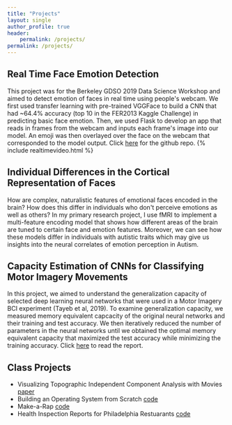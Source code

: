 ```yaml
---
title: "Projects"
layout: single
author_profile: true
header:
    permalink: /projects/
permalink: /projects/
---
```


## Real Time Face Emotion Detection
This project was for the Berkeley GDSO 2019 Data Science Workshop and aimed to detect emotion of faces in real time using people's webcam.  We first used transfer learning with  pre-trained VGGFace to build a CNN that had ~64.4% accuracy (top 10 in the FER2013 Kaggle Challenge) in predicting basic face emotion. Then, we used Flask to develop an app that reads in frames from the webcam and inputs each frame's image into our model.  An emoji was then overlayed over the face on the webcam that corresponded to the model output.  Click [here](https://github.com/susanhao/emotion_project) for the github repo.
{% include realtimevideo.html %}

## Individual Differences in the Cortical Representation of Faces
How are complex, naturalistic features of emotional faces encoded in the brain?  How does this differ in individuals who don't perceive emotions as well as others? In my primary research project, I use fMRI to implement a multi-feature encoding model that shows how different areas of the brain are tuned to certain face and emotion features. Moreover, we can see how these models differ in individuals with autistic traits which may give us insights into the neural correlates of emotion perception in Autism.

## Capacity Estimation of CNNs for Classifying Motor Imagery Movements
In this project, we aimed to understand the generalization capacity of selected deep learning neural networks that were used in a Motor Imagery BCI experiment (Tayeb et al, 2019).  To examine generalization capacity, we measured  memory equivalent capcacity of the original neural networks and their training and test accuracy.  We then iteratively reduced the number of parameters in the neural networks until we obtained the optimal memory equivalent capacity that maximized the test accuracy while minimizing the training accuracy. Click [here](https://drive.google.com/open?id=0B9CSYeIMIq4VTF8xcGFXb2s2YnJPTF9kQnhTbWRtOEkyRG5v) to read the report. 


## Class Projects
- Visualizing Topographic Independent Component Analysis with Movies [paper](https://arxiv.org/abs/1901.08239)<br>
- Building an Operating System from Scratch [code](https://github.com/susanhao/Operating-System)<br>
- Make-a-Rap [code](https://github.com/susanhao/nets-final-project)<br>
- Health Inspection Reports for Philadelphia Restuarants [code](https://github.com/susanhao/cis550)
